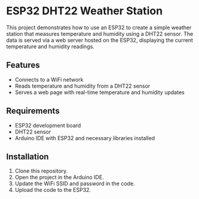 # ESP32 DHT22 Weather Station

This project demonstrates how to use an ESP32 to create a simple weather station that measures temperature and humidity using a DHT22 sensor. The data is served via a web server hosted on the ESP32, displaying the current temperature and humidity readings.

## Features
- Connects to a WiFi network
- Reads temperature and humidity from a DHT22 sensor
- Serves a web page with real-time temperature and humidity updates

## Requirements
- ESP32 development board
- DHT22 sensor
- Arduino IDE with ESP32 and necessary libraries installed

## Installation
1. Clone this repository.
2. Open the project in the Arduino IDE.
3. Update the WiFi SSID and password in the code.
4. Upload the code to the ESP32.
